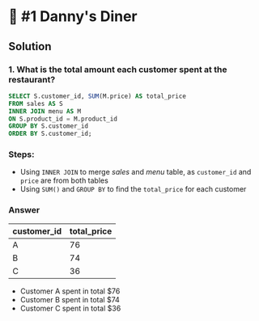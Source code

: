 # :sushi: #1 Danny's Diner

## Solution

### 1. What is the total amount each customer spent at the restaurant?
```sql
SELECT S.customer_id, SUM(M.price) AS total_price
FROM sales AS S
INNER JOIN menu AS M
ON S.product_id = M.product_id
GROUP BY S.customer_id
ORDER BY S.customer_id;
```
### Steps:
 - Using `INNER JOIN` to merge *sales* and *menu* table, as `customer_id` and `price` are from both tables
 - Using `SUM()` and `GROUP BY` to find the `total_price` for each customer

### Answer
| customer_id | total_price |
| ----------- | ----------- |
|      A      |      76     |
|      B      |      74     |
|      C      |      36     |

- Customer A spent in total $76
- Customer B spent in total $74
- Customer C spent in total $36
